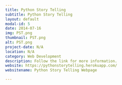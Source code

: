 ```yaml
---
title: Python Story Telling
subtitle: Python Story Telling
layout: default
modal-id: 5
date: 2014-07-16
img: PST.png
thumbnail: PST.png
alt: PST.png
project-date: N/A
location: N/A
category: Web Development
description: Follow the link for more information.
website: https://pythonstorytelling.herokuapp.com/
websitename: Python Story Telling Webpage

---
```

